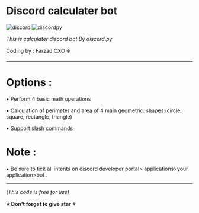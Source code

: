 # Discord calculater bot
![discord](https://img.shields.io/badge/Discord-API-purple?style=flat&logo=Discord)
![discordpy](https://img.shields.io/badge/discord.py-v2.3-blue?style=flat&logo=Python&logoColor=yellow)




*This is calculater discord bot By discord.py*

Coding by : Farzad OXO ❄️



_____________________________________________
# Options :

• Perform 4 basic math operations

• Calculation of perimeter and area of ​​4 main geometric.        shapes (circle, square, rectangle, triangle)

• Support slash commands

# Note :

• Be sure to tick all intents on discord developer portal> applications>your application>bot .
_____________________________________________



*(This code is free for use)*

**⭐️ Don't forget to give star ⭐️**
